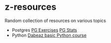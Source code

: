 # z-resources
Random collection of resources on various topics
- Postgres
[PG Exercises](https://pgstats.dev/)
[PG Stats](https://pgstats.dev/)
- Python
[Dabeaz basic Python course](https://dabeaz-course.github.io/practical-python/Notes/Contents.html)
